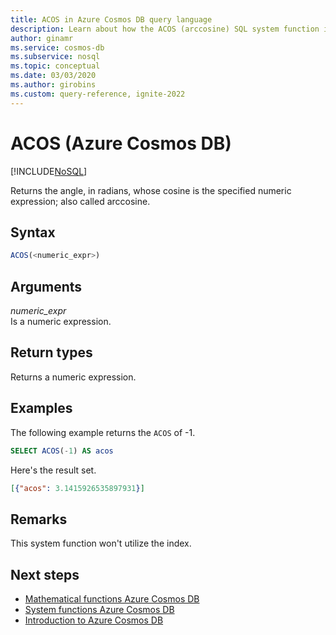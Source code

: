 ```yaml
---
title: ACOS in Azure Cosmos DB query language
description: Learn about how the ACOS (arccosine) SQL system function in Azure Cosmos DB returns the angle, in radians, whose cosine is the specified numeric expression
author: ginamr
ms.service: cosmos-db
ms.subservice: nosql
ms.topic: conceptual
ms.date: 03/03/2020
ms.author: girobins
ms.custom: query-reference, ignite-2022
---
```

# ACOS (Azure Cosmos DB)
[!INCLUDE[NoSQL](../../includes/appliesto-nosql.md)]

 Returns the angle, in radians, whose cosine is the specified numeric expression; also called arccosine.  
  
## Syntax
  
```sql
ACOS(<numeric_expr>)  
```  
  
## Arguments
  
*numeric_expr*  
   Is a numeric expression.  
  
## Return types
  
  Returns a numeric expression.  
  
## Examples
  
  The following example returns the `ACOS` of -1.  
  
```sql
SELECT ACOS(-1) AS acos 
```  
  
 Here's the result set.  
  
```json
[{"acos": 3.1415926535897931}]  
```  

## Remarks

This system function won't utilize the index.

## Next steps

- [Mathematical functions Azure Cosmos DB](mathematical-functions.md)
- [System functions Azure Cosmos DB](system-functions.md)
- [Introduction to Azure Cosmos DB](../../introduction.md)
